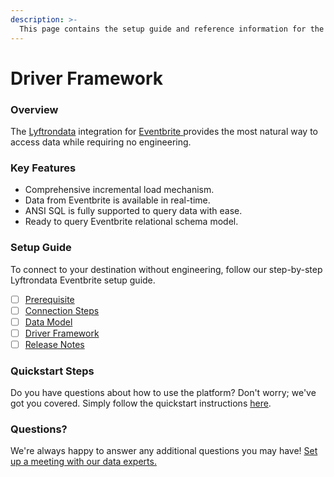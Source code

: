 ```yaml
---
description: >-
  This page contains the setup guide and reference information for the Eventbrite source connector.
---
```


# Driver Framework

### Overview

The [Lyftrondata](https://www.lyftrondata.com/) integration for [Eventbrite](https://www.lyftrondata.com/integration/eventbrite/)[ ](https://www.lyftrondata.com/integration/eventbrite/)provides the most natural way to access data while requiring no engineering.

### Key Features

* Comprehensive incremental load mechanism.
* Data from Eventbrite is available in real-time.&#x20;
* ANSI SQL is fully supported to query data with ease.
* Ready to query Eventbrite relational schema model.

### Setup Guide

To connect to your destination without engineering, follow our step-by-step Lyftrondata Eventbrite setup guide.

* [ ] [Prerequisite](../../sales-analytics/eventbrite/prerequisite.md)
* [ ] [Connection Steps](../../sales-analytics/eventbrite/connection-steps.md)
* [ ] [Data Model](../../sales-analytics/eventbrite/data-model/)
* [ ] [Driver Framework](../../sales-analytics/eventbrite/driver-framework/)
* [ ] [Release Notes](../../sales-analytics/eventbrite/release-notes.md)

### Quickstart Steps

Do you have questions about how to use the platform? Don't worry; we've got you covered. Simply follow the quickstart instructions [here](../../../quickstart-steps.md).

### Questions? <a href="#questions" id="questions"></a>

We're always happy to answer any additional questions you may have! [Set up a meeting with our data experts.](https://www.lyftrondata.com/book-a-meeting/)


